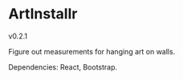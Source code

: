 # ArtInstallr

v0.2.1

Figure out measurements for hanging art on walls.

Dependencies: React, Bootstrap.